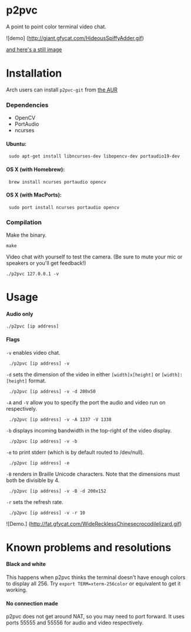 # p2pvc
A point to point color terminal video chat.

![demo]
(http://giant.gfycat.com/HideousSpiffyAdder.gif)

[and here's a still image](http://i.imgur.com/ziRPCWE.png)

# Installation

Arch users can install `p2pvc-git` from [the AUR](https://aur.archlinux.org/packages/p2pvc-git/)

### Dependencies

* OpenCV
* PortAudio
* ncurses

#### Ubuntu:

     sudo apt-get install libncurses-dev libopencv-dev portaudio19-dev

#### OS X (with Homebrew):

     brew install ncurses portaudio opencv

#### OS X (with MacPorts):

     sudo port install ncurses portaudio opencv

### Compilation
Make the binary.

    make

Video chat with yourself to test the camera. (Be sure to mute your mic or speakers or you'll get feedback!)

    ./p2pvc 127.0.0.1 -v

# Usage

#### Audio only

    ./p2pvc [ip address]

#### Flags

`-v` enables video chat.

     ./p2pvc [ip address] -v

`-d` sets the dimension of the video in either `[width]x[height]` or `[width]:[height]` format.

     ./p2pvc [ip address] -v -d 200x50

`-A` and `-V` allow you to specify the port the audio and video run on respectively.

     ./p2pvc [ip address] -v -A 1337 -V 1338

`-b` displays incoming bandwidth in the top-right of the video display.
 
     ./p2pvc [ip address] -v -b

`-e` to print stderr (which is by default routed to /dev/null).

     ./p2pvc [ip address] -e
     
`-B` renders in Braille Unicode characters.  Note that the dimensions must both be divisible by 4. 

     ./p2pvc [ip address] -v -B -d 200x152
     
`-r` sets the refresh rate.

     ./p2pvc [ip address] -v -r 10
     
![Demo.]
(http://fat.gfycat.com/WideRecklessChinesecrocodilelizard.gif)
# Known problems and resolutions

#### Black and white

This happens when p2pvc thinks the terminal doesn't have enough colors to display all 256.  Try `export TERM=xterm-256color` or equivalent to get it working.

#### No connection made

p2pvc does not get around NAT, so you may need to port forward.  It uses ports 55555 and 55556 for audio and video respectively.
